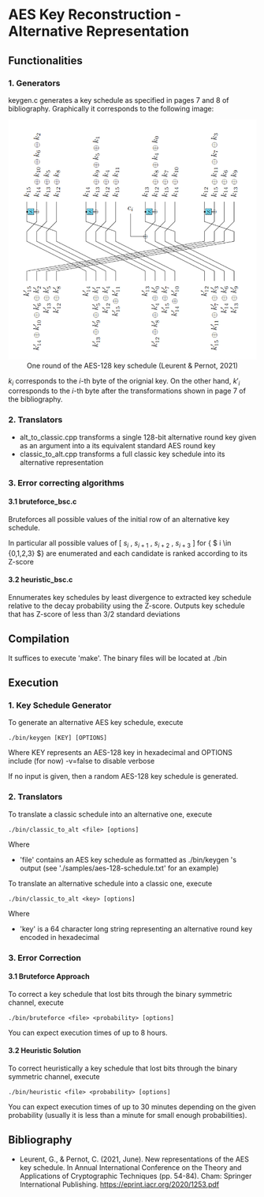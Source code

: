 # AES Key Reconstruction - Alternative Representation

## Functionalities

### 1. Generators

keygen.c generates a key schedule as specified in pages 7 and 8 of bibliography. Graphically it corresponds to the following image:

<p align="center">
  <img alt="See page 10 of bibliography" src="./img/graphic.png?raw=true" />
  <br>
  One round of the AES-128 key schedule (Leurent & Pernot, 2021)
</p>

$k_i$ corresponds to the $i$-th byte of the orignial key. On the other hand, $k'_i$ corresponds to the $i$-th byte after the transformations shown in page 7 of the bibliography.

### 2. Translators

- alt_to_classic.cpp transforms a single 128-bit alternative round key given as an argument into a its equivalent standard AES round key
- classic_to_alt.cpp transforms a full classic key schedule into its alternative representation

### 3. Error correcting algorithms

#### 3.1 bruteforce_bsc.c

Bruteforces all possible values of the initial row of an alternative key schedule.

In particular all possible values of [ $s_i$ , $s_{i+1}$ , $s_{i+2}$ , $s_{i+3}$ ] for { $ i \in {0,1,2,3} $} are enumerated and each candidate is ranked according to its Z-score

#### 3.2 heuristic_bsc.c 

Ennumerates key schedules by least divergence to extracted key schedule relative to the decay probability using the Z-score. Outputs key schedule that has Z-score of less than 3/2 standard deviations

## Compilation

It suffices to execute 'make'. The binary files will be located at ./bin

## Execution

### 1. Key Schedule Generator
To generate an alternative AES key schedule, execute 

    ./bin/keygen [KEY] [OPTIONS]

Where KEY represents an AES-128 key in hexadecimal and OPTIONS include (for now) -v=false to disable verbose

If no input is given, then a random AES-128 key schedule is generated.

### 2. Translators
To translate a classic schedule into an alternative one, execute 

    ./bin/classic_to_alt <file> [options]

Where 

- 'file' contains an AES key schedule as formatted as ./bin/keygen 's output (see './samples/aes-128-schedule.txt' for an example)

To translate an alternative schedule into a classic one, execute 

    ./bin/classic_to_alt <key> [options]

Where

- 'key' is a 64 character long string representing an alternative round key encoded in hexadecimal

### 3. Error Correction

#### 3.1 Bruteforce Approach

To correct a key schedule that lost bits through the binary symmetric channel, execute

    ./bin/bruteforce <file> <probability> [options]

You can expect execution times of up to 8 hours.

#### 3.2 Heuristic Solution

To correct heuristically a key schedule that lost bits through the binary symmetric channel, execute

    ./bin/heuristic <file> <probability> [options]

You can expect execution times of up to 30 minutes depending on the given probability (usually it is less than a minute for small enough probabilities).

## Bibliography

- Leurent, G., & Pernot, C. (2021, June). New representations of the AES key schedule. In Annual International Conference on the Theory and Applications of Cryptographic Techniques (pp. 54-84). Cham: Springer International Publishing. https://eprint.iacr.org/2020/1253.pdf